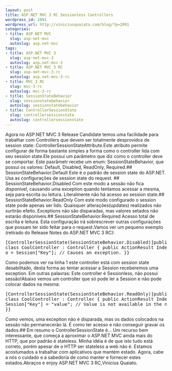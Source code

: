 ```yaml
--- 
layout: post
title: ASP.NET MVC 3 RC Sessionless Controllers
wordpress_id: 2091
wordpress_url: http://viniciusquaiato.com/blog/?p=2091
categories: 
- title: ASP.NET MVC
  slug: asp-net-mvc
  autoslug: asp.net-mvc
tags: 
- title: ASP.NET MVC 3
  slug: asp-net-mvc-3
  autoslug: asp.net-mvc-3
- title: ASP.NET MVC 3 RC
  slug: asp-net-mvc-3-rc
  autoslug: asp.net-mvc-3-rc
- title: MVC 3 RC
  slug: mvc-3-rc
  autoslug: mvc-3-rc
- title: SessionStateBehavior
  slug: sessionstatebehavior
  autoslug: sessionstatebehavior
- title: ControllerSessionState
  slug: controllersessionstate
  autoslug: controllersessionstate
---
```

Agora no ASP.NET MVC 3 Release Candidate temos uma facilidade para trabalhar com Controllers que devem ser totalmente desprovidos de session state: ControllerSessionStateAttribute.Este atributo permite configurar de forma bastante simples a forma como o controller lida com seu session state.Ele possui um parâmetro que diz como o controller deve se comportar. Este pasrâmetr recebe um enum: SessionStateBehavior, que possui os valores: Default, Disabled, ReadOnly, Required.## SessionStateBehavior.Default
Este é o padrão de session state do ASP.NET. Usa as configurações de session state do request. ## SessionStateBehavior.Disabled
Com este modo a sessão não fica disponível, causando uma exception quando tentamos acessar a mesma, seja para escrita ou leitura. Literalmente não há acesso ao session state.## SessionStateBehavior.ReadOnly
Com este modo configurado o session state pode apenas ser lido. Quaisquer alterações(updates) realizados não surtirão efeito. Exceptions não são disparadas, mas valores setados não estarão disponíveis.## SessionStateBehavior.Required
Acesso total de escrita e leitura. Esta configuração irá sobrescrever outras configurações que possam ter sido feitar para o request.Vamos ver um pequeno exemplo (retirado do Release Notes do ASP.NET MVC 3 RC):<pre lang="csharp" line="1">[ControllerSessionState(SessionStateBehavior.Disabled)]public class CoolController : Controller {    public ActionResult Index()     {        object o = Session["Key"]; // Causes an exception.    }}</pre>Como podemos ver na linha 1 este controller está com session state desabilitado, desta forma ao tentar acessar a Session receberemos uma exception. Em outras palavras: Este controller é Sessionless, não possui sessão!Abaixo vemos um controller que só pode ler a Session e não pode colocar dados na mesma:<pre lang="csharp" line="1">[ControllerSessionState(SessionStateBehavior.ReadOnly)]public class CoolController : Controller {    public ActionResult Index()     {        Session["Key"] = "value"; // Value is not available in the next request    }}</pre>Como vemos, uma exception não é disparada, mas os dados colocados na sessão não permanecerão lá. É como ter acesso e não conseguir gravar os dados.## Em resumo o ControllerSessionState é...
Um recurso bem interessante, que começa a aproximar o ASP.NET MVC ainda mais do HTTP, que por padrão é stateless. Minha idéia é de que isto tudo está correto, porém apesar de o HTTP ser stateless a web não é. Estamos acostumados a trabalhar com aplicativos que mantém estado. Agora, cabe a nós o cuidado e a sabedoria de como manter e fornecer estes estados.Abraços e enjoy ASP.NET MVC 3 RC,Vinicius Quaiato.
